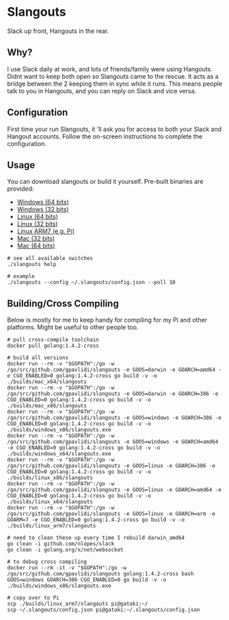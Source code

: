 # Slangouts
Slack up front, Hangouts in the rear.

## Why?
I use Slack daily at work, and lots of friends/family were using Hangouts. Didnt want to keep both open so Slangouts came to the rescue. It acts as a bridge between the 2 keeping them in sync while it runs. This means people talk to you in Hangouts, and you can reply on Slack and vice versa. 

## Configuration
First time your run Slangouts, it 'll ask you for access to both your Slack and Hangout accounts. Follow the on-screen instructions to complete the configuration.

## Usage
You can download slangouts or build it yourself. Pre-built binaries are provided:
- [Windows (64 bits)](https://raw.githubusercontent.com/gpavlidi/slangouts/master/builds/windows_x64/slangouts.exe)
- [Windows (32 bits)](https://raw.githubusercontent.com/gpavlidi/slangouts/master/builds/windows_x86/slangouts.exe)
- [Linux (64 bits)](https://raw.githubusercontent.com/gpavlidi/slangouts/master/builds/linux_x64/slangouts)
- [Linux (32 bits)](https://raw.githubusercontent.com/gpavlidi/slangouts/master/builds/linux_x86/slangouts)
- [Linux ARM7 (e.g. Pi)](https://raw.githubusercontent.com/gpavlidi/slangouts/master/builds/linux_arm7/slangouts)
- [Mac (32 bits)](https://raw.githubusercontent.com/gpavlidi/slangouts/master/builds/mac_x86/slangouts)
- [Mac (64 bits)](https://raw.githubusercontent.com/gpavlidi/slangouts/master/builds/mac_x64/slangouts)
```
# see all available switches
./slangouts help

# example
./slangouts --config ~/.slangouts/config.json --poll 10 
```

## Building/Cross Compiling
Below is mostly for me to keep handy for compiling for my Pi and other platforms. Might be useful to other people too.

```
# pull cross-compile toolchain
docker pull golang:1.4.2-cross

# build all versions
docker run --rm -v "$GOPATH":/go -w /go/src/github.com/gpavlidi/slangouts -e GOOS=darwin -e GOARCH=amd64 -e CGO_ENABLED=0 golang:1.4.2-cross go build -v -o ./builds/mac_x64/slangouts
docker run --rm -v "$GOPATH":/go -w /go/src/github.com/gpavlidi/slangouts -e GOOS=darwin -e GOARCH=386 -e CGO_ENABLED=0 golang:1.4.2-cross go build -v -o ./builds/mac_x86/slangouts
docker run --rm -v "$GOPATH":/go -w /go/src/github.com/gpavlidi/slangouts -e GOOS=windows -e GOARCH=386 -e CGO_ENABLED=0 golang:1.4.2-cross go build -v -o ./builds/windows_x86/slangouts.exe
docker run --rm -v "$GOPATH":/go -w /go/src/github.com/gpavlidi/slangouts -e GOOS=windows -e GOARCH=amd64 -e CGO_ENABLED=0 golang:1.4.2-cross go build -v -o ./builds/windows_x64/slangouts.exe
docker run --rm -v "$GOPATH":/go -w /go/src/github.com/gpavlidi/slangouts -e GOOS=linux -e GOARCH=386 -e CGO_ENABLED=0 golang:1.4.2-cross go build -v -o ./builds/linux_x86/slangouts
docker run --rm -v "$GOPATH":/go -w /go/src/github.com/gpavlidi/slangouts -e GOOS=linux -e GOARCH=amd64 -e CGO_ENABLED=0 golang:1.4.2-cross go build -v -o ./builds/linux_x64/slangouts
docker run --rm -v "$GOPATH":/go -w /go/src/github.com/gpavlidi/slangouts -e GOOS=linux -e GOARCH=arm -e GOARM=7 -e CGO_ENABLED=0 golang:1.4.2-cross go build -v -o ./builds/linux_arm7/slangouts

# need to clean these up every time I rebuild darwin_amd64
go clean -i github.com/nlopes/slack
go clean -i golang.org/x/net/websocket

# to debug cross compiling
docker run --rm -it -v "$GOPATH":/go -w /go/src/github.com/gpavlidi/slangouts golang:1.4.2-cross bash
GOOS=windows GOARCH=386 CGO_ENABLED=0 go build -v -o ./builds/windows_x86/slangouts.exe

# copy over to Pi
scp ./builds/linux_arm7/slangouts pi@gataki:~/
scp ~/.slangouts/config.json pi@gataki:~/.slangouts/config.json

```